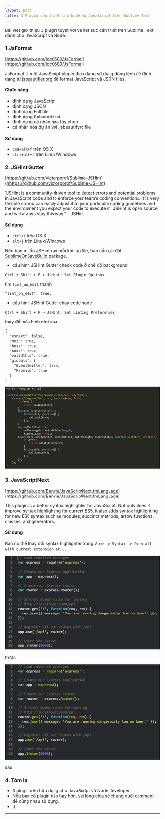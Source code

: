 ```yaml
---
layout: post
title: 3 Plugin cần thiết cho Node và JavaScript trên Sublime Text
---
```

Bài viết giới thiệu 3 plugin tuyệt vời và hết sức cần thiết trên Sublime Text dành cho JavaScript và Node.

<!--break-->

### 1.JsFormat

[https://github.com/jdc0589/JsFormat](https://github.com/jdc0589/JsFormat)

JsFormat là một JavaScript plugin định dạng sử dụng dòng lệnh để định dạng từ [jsbeautifier.org](jsbeautifier.org) để format JavaScript và JSON files.

#### Chức năng
- định dạng JavaScript
- định dạng JSON
- định dạng Full file
- định dạng Selected text
- định dạng cá nhân hóa tùy chọn
- cá nhân hóa dự án với .jsbeautifyrc file

#### Sử dụng 
- `cmd+alt+f` trên OS X
- `ctrl+alt+f` trên Linux/Windows

### 2. JSHint Gutter 

[https://github.com/victorporof/Sublime-JSHint](hhttps://github.com/victorporof/Sublime-JSHint)

“JSHint is a community-driven tool to detect errors and potential problems in JavaScript code and to enforce your team’s coding conventions. It is very flexible so you can easily adjust it to your particular coding guidelines and the environment you expect your code to execute in. JSHint is open source and will always stay this way.” - JSHint

#### Sử dụng 
- `ctrl+j` trên OS X
- `alt+j` trên Linux/Windows

Nếu bạn muốn JSHint run mỗi khi lưu file, bạn cần cài đặt [SublimeOnSaveBuild](https://github.com/alexnj/SublimeOnSaveBuild) package.

- cấu hình JSHint Gutter check code ở chế độ background

```text
Ctrl + Shift + P > JsHint: Set Plugin Options
```
tìm `lint_on_edit` thành

```text
"lint_on_edit": true,
```
- cấu hình JSHint Gutter chạy code node

```text
Ctrl + Shift + P > JsHint: Set Linting Preferences
```

thay đổi cấu hình như sau 

```text
{
  "esnext": false,
  "moz": true,
  "boss": true,
  "node": true,
  "validthis": true,
  "globals": {
    "EventEmitter": true,
    "Promise": true
  }
}
```
![](/images/jshint.png)

### 3. JavaScriptNext

[https://github.com/Benvie/JavaScriptNext.tmLanguage](https://github.com/Benvie/JavaScriptNext.tmLanguage)

This plugin is a better syntax highlighter for JavaScript. Not only does it improve syntax highlighting for current ES5, it also adds syntax highlighting for new ES6 syntax such as modules, succinct methods, arrow functions, classes, and generators.

#### Sử dụng 
Bạn có thể thay đổi syntax highlighter trong `View -> Syntax -> Open all with current extension at...` 

![](/images/jssyntax.png)

trước 

![](/images/jsnextsyntax.png)

sau

### 4. Tóm lại

- 3 plugin trên hữu dụng cho JavaScript và Node developer. 
- Nếu bạn có plugin nào hay hơn, vui lòng chia sẻ chúng dưới comment để cùng nhau sử dụng.
- :)

---

